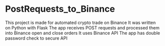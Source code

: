 # PostRequests_to_Binance
This project is made for automated crypto trade on Binance
It was written on Python with Flask
The app receives POST requests and processed them into Binance open and close orders
It uses Binance API
The app has double password check to secure API 
